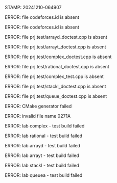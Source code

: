 STAMP: 20241210-064907
ERROR: file codeforces.id is absent
ERROR: file codeforces.id is absent
ERROR: file prj.test/arrayd_doctest.cpp is absent
ERROR: file prj.test/arrayt_doctest.cpp is absent
ERROR: file prj.test/complex_doctest.cpp is absent
ERROR: file prj.test/rational_doctest.cpp is absent
ERROR: file prj.test/complex_test.cpp is absent
ERROR: file prj.test/stackl_doctest.cpp is absent
ERROR: file prj.test/queue_doctest.cpp is absent
ERROR: CMake generator failed
ERROR: invalid file name 0271A
ERROR: lab complex - test build failed
ERROR: lab rational - test build failed
ERROR: lab arrayd - test build failed
ERROR: lab arrayt - test build failed
ERROR: lab stackl - test build failed
ERROR: lab queuea - test build failed
